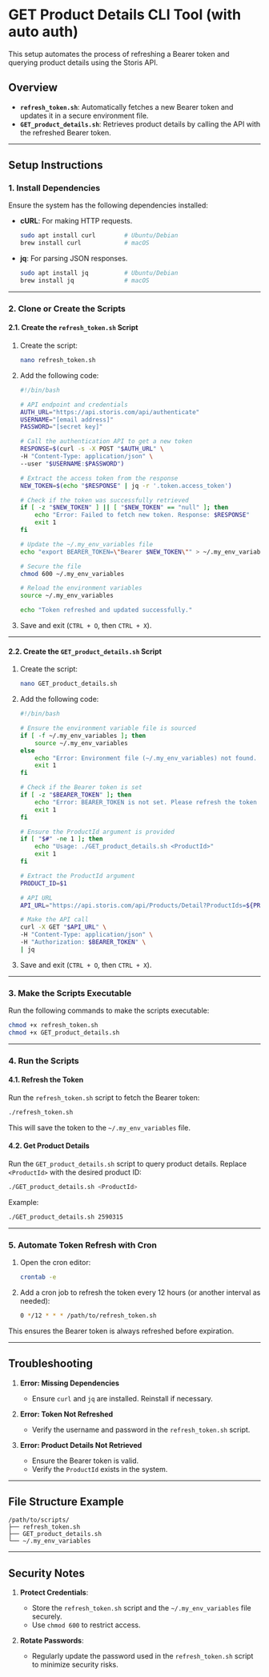 # GET Product Details CLI Tool (with auto auth)
This setup automates the process of refreshing a Bearer token and querying product details using the Storis API.

## Overview

- **`refresh_token.sh`**: Automatically fetches a new Bearer token and updates it in a secure environment file.
- **`GET_product_details.sh`**: Retrieves product details by calling the API with the refreshed Bearer token.

---

## Setup Instructions

### 1. Install Dependencies

Ensure the system has the following dependencies installed:

- **cURL**: For making HTTP requests.
  ```bash
  sudo apt install curl        # Ubuntu/Debian
  brew install curl            # macOS
  ```
- **jq**: For parsing JSON responses.
  ```bash
  sudo apt install jq          # Ubuntu/Debian
  brew install jq              # macOS
  ```

---

### 2. Clone or Create the Scripts

#### 2.1. Create the `refresh_token.sh` Script

1. Create the script:
   ```bash
   nano refresh_token.sh
   ```

2. Add the following code:

   ```bash
   #!/bin/bash

   # API endpoint and credentials
   AUTH_URL="https://api.storis.com/api/authenticate"
   USERNAME="[email address]"
   PASSWORD="[secret key]"

   # Call the authentication API to get a new token
   RESPONSE=$(curl -s -X POST "$AUTH_URL" \
   -H "Content-Type: application/json" \
   --user "$USERNAME:$PASSWORD")

   # Extract the access token from the response
   NEW_TOKEN=$(echo "$RESPONSE" | jq -r '.token.access_token')

   # Check if the token was successfully retrieved
   if [ -z "$NEW_TOKEN" ] || [ "$NEW_TOKEN" == "null" ]; then
       echo "Error: Failed to fetch new token. Response: $RESPONSE"
       exit 1
   fi

   # Update the ~/.my_env_variables file
   echo "export BEARER_TOKEN=\"Bearer $NEW_TOKEN\"" > ~/.my_env_variables

   # Secure the file
   chmod 600 ~/.my_env_variables

   # Reload the environment variables
   source ~/.my_env_variables

   echo "Token refreshed and updated successfully."
   ```

3. Save and exit (`CTRL + O`, then `CTRL + X`).

---

#### 2.2. Create the `GET_product_details.sh` Script

1. Create the script:
   ```bash
   nano GET_product_details.sh
   ```

2. Add the following code:

   ```bash
   #!/bin/bash

   # Ensure the environment variable file is sourced
   if [ -f ~/.my_env_variables ]; then
       source ~/.my_env_variables
   else
       echo "Error: Environment file (~/.my_env_variables) not found. Please run the refresh_token.sh script to generate it."
       exit 1
   fi

   # Check if the Bearer token is set
   if [ -z "$BEARER_TOKEN" ]; then
       echo "Error: BEARER_TOKEN is not set. Please refresh the token using the refresh_token.sh script."
       exit 1
   fi

   # Ensure the ProductId argument is provided
   if [ "$#" -ne 1 ]; then
       echo "Usage: ./GET_product_details.sh <ProductId>"
       exit 1
   fi

   # Extract the ProductId argument
   PRODUCT_ID=$1

   # API URL
   API_URL="https://api.storis.com/api/Products/Detail?ProductIds=${PRODUCT_ID}&="

   # Make the API call
   curl -X GET "$API_URL" \
   -H "Content-Type: application/json" \
   -H "Authorization: $BEARER_TOKEN" \
   | jq
   ```

3. Save and exit (`CTRL + O`, then `CTRL + X`).

---

### 3. Make the Scripts Executable

Run the following commands to make the scripts executable:

```bash
chmod +x refresh_token.sh
chmod +x GET_product_details.sh
```

---

### 4. Run the Scripts

#### 4.1. Refresh the Token

Run the `refresh_token.sh` script to fetch the Bearer token:

```bash
./refresh_token.sh
```

This will save the token to the `~/.my_env_variables` file.

#### 4.2. Get Product Details

Run the `GET_product_details.sh` script to query product details. Replace `<ProductId>` with the desired product ID:

```bash
./GET_product_details.sh <ProductId>
```

Example:

```bash
./GET_product_details.sh 2590315
```

---

### 5. Automate Token Refresh with Cron

1. Open the cron editor:
   ```bash
   crontab -e
   ```

2. Add a cron job to refresh the token every 12 hours (or another interval as needed):

   ```bash
   0 */12 * * * /path/to/refresh_token.sh
   ```

This ensures the Bearer token is always refreshed before expiration.

---

## Troubleshooting

1. **Error: Missing Dependencies**
   - Ensure `curl` and `jq` are installed. Reinstall if necessary.

2. **Error: Token Not Refreshed**
   - Verify the username and password in the `refresh_token.sh` script.

3. **Error: Product Details Not Retrieved**
   - Ensure the Bearer token is valid.
   - Verify the `ProductId` exists in the system.

---

## File Structure Example

```
/path/to/scripts/
├── refresh_token.sh
├── GET_product_details.sh
└── ~/.my_env_variables
```

---

## Security Notes

1. **Protect Credentials**:
   - Store the `refresh_token.sh` script and the `~/.my_env_variables` file securely.
   - Use `chmod 600` to restrict access.

2. **Rotate Passwords**:
   - Regularly update the password used in the `refresh_token.sh` script to minimize security risks.

